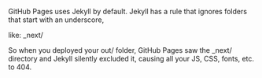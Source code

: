GitHub Pages uses Jekyll by default. Jekyll has a rule that ignores folders that start with an underscore, 

like:
_next/

So when you deployed your out/ folder, GitHub Pages saw the _next/ directory and Jekyll silently excluded it, causing all your JS, CSS, fonts, etc. to 404.
